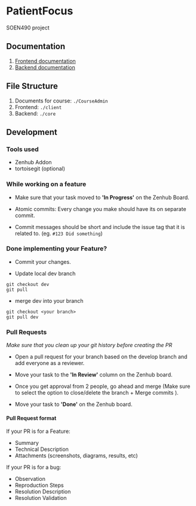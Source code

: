 # PatientFocus

SOEN490 project

## Documentation
1. [Frontend documentation](client/Readme.md)
2. [Backend documentation](core/Readme.md)

## File Structure

1. Documents for course: `./CourseAdmin`
2. Frontend: `./client`
3. Backend: `./core`

## Development

### Tools used

* Zenhub Addon
* tortoisegit (optional)

### While working on a feature

* Make sure that your task moved to **'In Progress'** on the Zenhub Board.

* Atomic commits: Every change you make should have its on separate commit.

* Commit messages should be short and include the issue tag that it is related to. (eg. `#123 Did something`)


### Done implementing your Feature?

* Commit your changes.

* Update local dev branch

```
git checkout dev
git pull
```

* merge dev into your branch

```
git checkout <your branch>
git pull dev
```

### Pull Requests

*Make sure that you clean up your git history before creating the PR*

* Open a pull request for your branch based on the develop branch and add everyone as a reviewer.

* Move your task to the **'In Review'** column on the Zenhub board.

* Once you get approval from 2 people, go ahead and merge (Make sure to select the option to close/delete the branch + Merge commits ).

* Move your task to **'Done'** on the Zenhub board.


#### Pull Request format

If your PR is for a Feature:

* Summary
* Technical Description
* Attachments (screenshots, diagrams, results, etc)

If your PR is for a bug:

* Observation
* Reproduction Steps
* Resolution Description
* Resolution Validation
